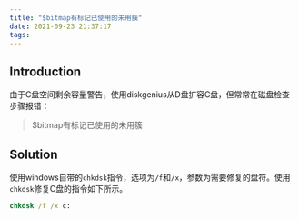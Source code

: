 ```yaml
---
title: "$bitmap有标记已使用的未用簇"
date: 2021-09-23 21:37:17
tags:
---
```


## Introduction

由于C盘空间剩余容量警告，使用diskgenius从D盘扩容C盘，但常常在磁盘检查步骤报错：

> $bitmap有标记已使用的未用簇

<!--more-->

## Solution

使用windows自带的`chkdsk`指令，选项为`/f`和`/x`，参数为需要修复的盘符。使用`chkdsk`修复C盘的指令如下所示。

```cmd
chkdsk /f /x c:
```
